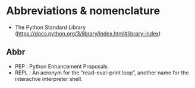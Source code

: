 # Abbreviations & nomenclature


- The Python Standard Library (https://docs.python.org/3/library/index.html#library-index)


## Abbr
- PEP   :   Python Enhancement Proposals
- REPL  :   An acronym for the “read–eval–print loop”, another name for the interactive interpreter shell.
